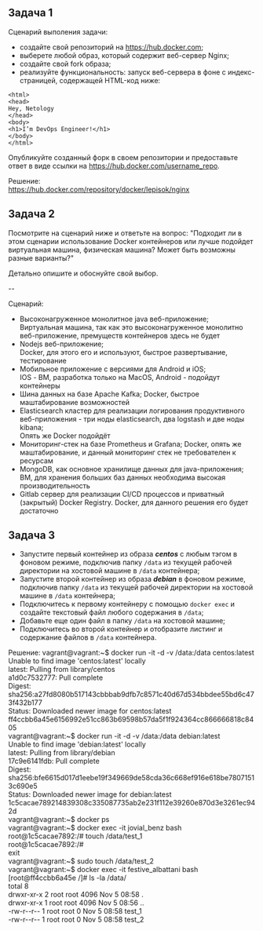## Задача 1

Сценарий выполения задачи:

- создайте свой репозиторий на https://hub.docker.com;
- выберете любой образ, который содержит веб-сервер Nginx;
- создайте свой fork образа;
- реализуйте функциональность:
запуск веб-сервера в фоне с индекс-страницей, содержащей HTML-код ниже:
```
<html>
<head>
Hey, Netology
</head>
<body>
<h1>I’m DevOps Engineer!</h1>
</body>
</html>
```
Опубликуйте созданный форк в своем репозитории и предоставьте ответ в виде ссылки на https://hub.docker.com/username_repo.

Решение:  
https://hub.docker.com/repository/docker/lepisok/nginx
## Задача 2

Посмотрите на сценарий ниже и ответьте на вопрос:
"Подходит ли в этом сценарии использование Docker контейнеров или лучше подойдет виртуальная машина, физическая машина? Может быть возможны разные варианты?"

Детально опишите и обоснуйте свой выбор.

--

Сценарий:

- Высоконагруженное монолитное java веб-приложение;  
Виртуальная машина, так как это высоконагруженное монолитно веб-приложение, премуществ контейнеров здесь не будет
- Nodejs веб-приложение;  
Docker, для этого его и используют, быстрое развертывание, тестирование
- Мобильное приложение c версиями для Android и iOS;  
IOS - ВМ, разработка только на MacOS, Android - подойдут контейнеры
- Шина данных на базе Apache Kafka;
Docker, быстрое маштабирование возможностей
- Elasticsearch кластер для реализации логирования продуктивного веб-приложения - три ноды elasticsearch, два logstash и две ноды kibana;  
Опять же Docker подойдёт
- Мониторинг-стек на базе Prometheus и Grafana;
Docker, опять же маштабирование, и данный мониторинг стек не требователен к ресурсам
- MongoDB, как основное хранилище данных для java-приложения;  
ВМ, для хранения больших баз данных необходима высокая производительность
- Gitlab сервер для реализации CI/CD процессов и приватный (закрытый) Docker Registry.
Docker, для данного решения его будет достаточно

## Задача 3

- Запустите первый контейнер из образа ***centos*** c любым тэгом в фоновом режиме, подключив папку ```/data``` из текущей рабочей директории на хостовой машине в ```/data``` контейнера;
- Запустите второй контейнер из образа ***debian*** в фоновом режиме, подключив папку ```/data``` из текущей рабочей директории на хостовой машине в ```/data``` контейнера;
- Подключитесь к первому контейнеру с помощью ```docker exec``` и создайте текстовый файл любого содержания в ```/data```;
- Добавьте еще один файл в папку ```/data``` на хостовой машине;
- Подключитесь во второй контейнер и отобразите листинг и содержание файлов в ```/data``` контейнера.


Решение:
vagrant@vagrant:~$ docker run -it -d -v /data:/data centos:latest  
Unable to find image 'centos:latest' locally  
latest: Pulling from library/centos  
a1d0c7532777: Pull complete  
Digest: sha256:a27fd8080b517143cbbbab9dfb7c8571c40d67d534bbdee55bd6c473f432b177  
Status: Downloaded newer image for centos:latest  
ff4ccbb6a45e6156992e51cc863b69598b57da5f1f924364cc866666818c8405  
vagrant@vagrant:~$ docker run -it -d -v /data:/data debian:latest  
Unable to find image 'debian:latest' locally  
latest: Pulling from library/debian  
17c9e6141fdb: Pull complete  
Digest: sha256:bfe6615d017d1eebe19f349669de58cda36c668ef916e618be78071513c690e5  
Status: Downloaded newer image for debian:latest  
1c5cacae789214839308c335087735ab2e231f112e39260e870d3e3261ec942d  
vagrant@vagrant:~$ docker ps  
vagrant@vagrant:~$ docker exec -it jovial_benz bash  
root@1c5cacae7892:/# touch /data/test_1  
root@1c5cacae7892:/#  
exit  
vagrant@vagrant:~$ sudo touch /data/test_2  
vagrant@vagrant:~$ docker exec -it festive_albattani bash  
[root@ff4ccbb6a45e /]# ls -la /data/  
total 8  
drwxr-xr-x 2 root root 4096 Nov  5 08:58 .  
drwxr-xr-x 1 root root 4096 Nov  5 08:56 ..  
-rw-r--r-- 1 root root    0 Nov  5 08:58 test_1  
-rw-r--r-- 1 root root    0 Nov  5 08:58 test_2  
